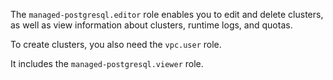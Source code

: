 The `managed-postgresql.editor` role enables you to edit and delete clusters, as well as view information about clusters, runtime logs, and quotas.

To create clusters, you also need the `vpc.user` role.

It includes the `managed-postgresql.viewer` role.
